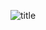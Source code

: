 


![title](https://raw.githubusercontent.com/thu-zhanghl/Gitnote_Images/master/Gitnote/2019/04/12/Matlab-1555003497845.png?token=Ak2yYTswozHyZis5J9muNnPA_jT-B7iuks5cr3ikwA%3D%3D)